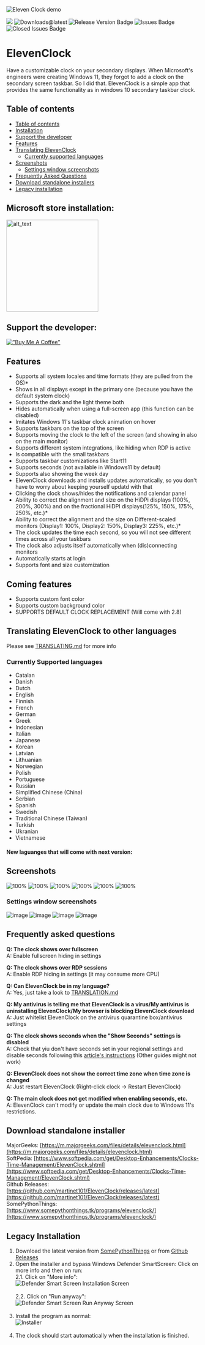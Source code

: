 ![Eleven Clock demo](https://raw.githubusercontent.com/martinet101/ElevenClock/master/media/banner.webp)
<br>
<!--![Downloads Badge](https://img.shields.io/github/downloads/martinet101/ElevenClock/total.svg?style=for-the-badge)-->
[![](https://img.shields.io/github/downloads/martinet101/ElevenClock/2.7/total?style=for-the-badge)]() 
![Downloads@latest](https://img.shields.io/github/downloads/martinet101/ElevenClock/latest/total?style=for-the-badge)
![Release Version Badge](https://img.shields.io/github/v/release/martinet101/ElevenClock?style=for-the-badge)
![Issues Badge](https://img.shields.io/github/issues/martinet101/ElevenClock?style=for-the-badge)
![Closed Issues Badge](https://img.shields.io/github/issues-closed/martinet101/ElevenClock?color=%238256d0&style=for-the-badge)
# ElevenClock


<!--
![Downloads Badge](https://img.shields.io/github/downloads/martinet101/ElevenClock/total.svg?style=for-the-badge)
![Downloads@latest](https://img.shields.io/github/downloads/martinet101/ElevenClock/latest/total?style=for-the-badge)
![Release Version Badge](https://img.shields.io/github/v/release/martinet101/ElevenClock?style=for-the-badge)
![Forks](https://img.shields.io/github/forks/martinet101/ElevenClock?color=yellow&style=for-the-badge)
![Stars](https://img.shields.io/github/stars/martinet101/ElevenClock?color=yellow&style=for-the-badge)
<br>
![Issues Badge](https://img.shields.io/github/issues/martinet101/ElevenClock?style=for-the-badge)
![Closed Issues Badge](https://img.shields.io/github/issues-closed/martinet101/ElevenClock?color=%238256d0&style=for-the-badge)
![PRs Badge](https://img.shields.io/github/issues-pr/martinet101/ElevenClock?style=for-the-badge)
![Closed PRs Badge]( https://img.shields.io/github/issues-pr-closed/martinet101/ElevenClock?color=%238256d0&style=for-the-badge)

-->

Have a customizable clock on your secondary displays. When Microsoft's engineers were creating Windows 11, they forgot to add a clock on the secondary screen taskbar. So I did that. ElevenClock is a simple app that provides the same functionality as in windows 10 secondary taskbar clock.

## Table of contents
 - [Table of contents](#table-of-contents)
 - [Installation](#microsoft-store-installation)
 - [Support the developer](#support-the-developer)
 - [Features](#features)
 - [Translating ElevenClock](#translating-elevenclock-to-other-languages)
   - [Currently supported languages](#currently-supported-languages)
 - [Screenshots](#screenshots)
   - [Settings window screenshots](#settings-window-screenshots)
 - [Frequently Asked Questions](#frequently-asked-questions)
 - [Download standalone installers](#download-standalone-installer)
 - [Legacy installation](#legacy-installation)

## Microsoft store installation:

[<img alt="alt_text" width="240px" src="https://upload.wikimedia.org/wikipedia/commons/f/f7/Get_it_from_Microsoft_Badge.svg" href=""/>](https://somepythonthings.tk/redirect/?elevenclockstore)

## Support the developer:

[!["Buy Me A Coffee"](https://www.buymeacoffee.com/assets/img/custom_images/orange_img.png)](https://ko-fi.com/martinet101)
<br>



## Features

- Supports all system locales and time formats (they are pulled from the OS)*
- Shows in all displays except in the primary one (because you have the default system clock)
- Supports the dark and the light theme both
- Hides automatically when using a full-screen app (this function can be disabled)
- Imitates Windows 11's taskbar clock animation on hover
- Supports taskbars on the top of the screen
- Supports moving the clock to the left of the screen (and showing in also on the main monitor)
- Supports different system integrations, like hiding when RDP is active
- Is compatible with the small taskbars
- Supports taskbar customizations like Start11
- Supports seconds (not available in Windows11 by default)
- Supports also showing the week day
- ElevenClock downloads and installs updates automatically, so you don't have to worry about keeping yourself updatd with that
- Clicking the clock shows/hides the notifications and calendar panel
- Ability to correct the alignment and size on the HiDPi displays (100%, 200%, 300%) and on the fractional HiDPI displays(125%, 150%, 175%, 250%, etc.)*
- Ability to correct the alignment and the size on Different-scaled monitors (Display1: 100%, Display2: 150%, Display3: 225%, etc.)*
- The clock updates the time each second, so you will not see different times across all your taskbars
- The clock also adjusts itself automatically when (dis)connecting monitors
- Automatically starts at login
- Supports font and size customization

## Coming features 
- Supports custom font color
- Supports custom background color
- SUPPORTS DEFAULT CLOCK REPLACEMENT (Will come with 2.8)

## Translating ElevenClock to other languages
 Please see [TRANSLATING.md](https://github.com/martinet101/ElevenClock/blob/main/TRANSLATION.md) for more info


### Currently Supported languages
 - Catalan
 - Danish
 - Dutch
 - English
 - Finnish
 - French
 - German
 - Greek
 - Indonesian
 - Italian
 - Japanese
 - Korean
 - Latvian
 - Lithuanian
 - Norwegian
 - Polish
 - Portuguese 
 - Russian
 - Simplified Chinese (China)
 - Serbian
 - Spanish
 - Swedish
 - Traditional Chinese (Taiwan)
 - Turkish
 - Ukranian
 - Vietnamese

#### New laguanges that will come with next version:

## Screenshots

![100%](https://github.com/martinet101/ElevenClock/blob/main/media/img1.png?raw=true)
![100%](https://github.com/martinet101/ElevenClock/blob/main/media/img2.png?raw=true)
![100%](https://github.com/martinet101/ElevenClock/blob/main/media/img3.png?raw=true)
![100%](https://github.com/martinet101/ElevenClock/blob/main/media/img4.png?raw=true)
![100%](https://github.com/martinet101/ElevenClock/blob/main/media/img5.png?raw=true)
![100%](https://github.com/martinet101/ElevenClock/blob/main/media/img6.png?raw=true)

### Settings window screenshots
![image](https://user-images.githubusercontent.com/53119851/143274707-f7bc549c-de11-4745-b3b5-2e7b4b4b98a5.png)
![image](https://user-images.githubusercontent.com/53119851/143274793-25718b30-5e0a-4d5e-b81c-f13e9187db0c.png)
![image](https://user-images.githubusercontent.com/53119851/143274997-eb13bac7-e2fc-4521-a6bd-e56a7f19426e.png)
![image](https://user-images.githubusercontent.com/53119851/143275189-cdfa92aa-7d57-441e-8cc5-3805bc5d2b63.png)


## Frequently asked questions

**Q: The clock shows over fullscreen**<br>
A: Enable fullscreen hiding in settings<br>

**Q: The clock shows over RDP sessions**<br>
A: Enable RDP hiding in settings (it may consume more CPU)<br>

**Q: Can ElevenClock be in my language?**<br>
A: Yes, just take a look to [TRANSLATION.md](https://github.com/martinet101/ElevenClock/blob/main/TRANSLATION.md)<br>

**Q: My antivirus is telling me that ElevenClock is a virus/My antivirus is uninstalling ElevenClock/My browser is blocking ElevenClock download**<br>
A: Just whitelist ElevenClock on the antivirus quarantine box/antivirus settings<br>

**Q: The clock shows seconds when the "Show Seconds" settings is disabled**<br>
A: Check that yiu don't have seconds set in your regional settings and disable seconds following this [article's instructions](https://www.howtogeek.com/325096/how-to-make-windows-10s-taskbar-clock-display-seconds/) (Other guides might not work)<br>

**Q: ElevenClock does not show the correct time zone when time zone is changed**<br>
A: Just restart ElevenClock (Right-click clock -> Restart ElevenClock)<br>

**Q: The main clock does not get modified when enabling seconds, etc.**<br>
A: ElevenClock can't modify or update  the main clock due to Windows 11's restrictions.


## Download standalone installer

MajorGeeks: [https://m.majorgeeks.com/files/details/elevenclock.html](https://m.majorgeeks.com/files/details/elevenclock.html)<br>
SoftPedia: [https://www.softpedia.com/get/Desktop-Enhancements/Clocks-Time-Management/ElevenClock.shtml](https://www.softpedia.com/get/Desktop-Enhancements/Clocks-Time-Management/ElevenClock.shtml)<br>
Github Releases: [https://github.com/martinet101/ElevenClock/releases/latest](https://github.com/martinet101/ElevenClock/releases/latest)<br>
SomePythonThings: [https://www.somepythonthings.tk/programs/elevenclock/](https://www.somepythonthings.tk/programs/elevenclock/)<br>

## Legacy Installation

 1. Download the latest version from [SomePythonThings](https://www.somepythonthings.tk/programs/elevenclock/#downloadSection) or from [Github Releases](https://github.com/martinet101/ElevenClock/releases)
 2. Open the installer and bypass Windows Defender SmartScreen: Click on more info and then on run:<br>
     2.1.  Click on "More info":<br>
     ![Defender Smart Screen Installation Screen](https://github.com/martinet101/ElevenClock/blob/main/media/smartscreen1.jpg?raw=true)<br><br>
     2.2. Click on "Run anyway":<br>
     ![Defender Smart Screen Run Anyway Screen](https://github.com/martinet101/ElevenClock/blob/main/media/smartscreen2.jpg?raw=true)<br><br>
 3. Install the program as normal:<br>![Installer](https://github.com/martinet101/ElevenClock/blob/main/media/elevenclock_7.png?raw=true)<br><br>
 4. The clock should start automatically when the installation is finished.


